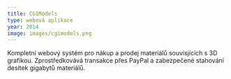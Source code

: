 ```yaml
---
title: CGIModels
type: webová aplikace
year: 2014
image: images/cgimodels.png
---
```

Kompletní webový systém pro nákup a prodej materiálů souvisjících s 3D grafikou. Zprostředkovává transakce přes PayPal a zabezpečené stahování desítek gigabytů materiálů.
